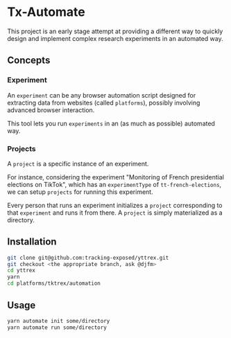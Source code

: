 # Tx-Automate

This project is an early stage attempt at providing a different way to quickly design
and implement complex research experiments in an automated way.

## Concepts

### Experiment

An `experiment` can be any browser automation script designed for extracting data from websites (called `platforms`),
possibly involving advanced browser interaction.

This tool lets you run `experiments` in an (as much as possible) automated way.

### Projects

A `project` is a specific instance of an experiment.

For instance, considering the experiment "Monitoring of French presidential elections on TikTok",
which has an `experimentType` of `tt-french-elections`, we can setup `projects` for running this experiment.

Every person that runs an experiment initializes a `project` corresponding to that `experiment` and runs it
from there. A `project` is simply materialized as a directory.

## Installation

```bash
git clone git@github.com:tracking-exposed/yttrex.git
git checkout <the appropriate branch, ask @djfm>
cd yttrex
yarn
cd platforms/tktrex/automation
```

## Usage

```bash
yarn automate init some/directory
yarn automate run some/directory
```
